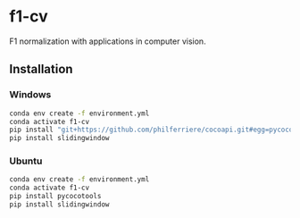 # f1-cv
F1 normalization with applications in computer vision.

## Installation

### Windows

```bash
conda env create -f environment.yml
conda activate f1-cv
pip install "git+https://github.com/philferriere/cocoapi.git#egg=pycocotools&subdirectory=PythonAPI"
pip install slidingwindow
```

### Ubuntu

```bash
conda env create -f environment.yml
conda activate f1-cv
pip install pycocotools
pip install slidingwindow
```
